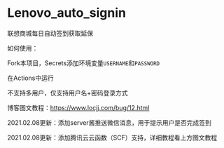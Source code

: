 # Lenovo_auto_signin

联想商城每日自动签到获取延保

如何使用：

Fork本项目，Secrets添加环境变量`USERNAME`和`PASSWORD`

在Actions中运行

不支持多用户，仅支持用户名+密码登录方式

博客图文教程：https://www.locjj.com/bug/12.html

2021.02.08更新：添加server酱推送微信消息，用于提示用户是否完成签到

2021.02.08更新：添加腾讯云云函数（SCF）支持，详细教程看上方图文教程
